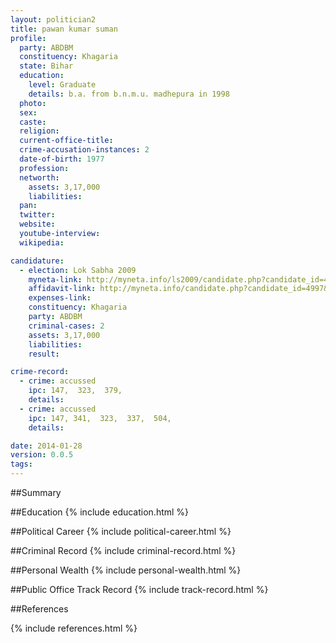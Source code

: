 ```yaml
---
layout: politician2
title: pawan kumar suman
profile: 
  party: ABDBM
  constituency: Khagaria
  state: Bihar
  education: 
    level: Graduate
    details: b.a. from b.n.m.u. madhepura in 1998
  photo: 
  sex: 
  caste: 
  religion: 
  current-office-title: 
  crime-accusation-instances: 2
  date-of-birth: 1977
  profession: 
  networth: 
    assets: 3,17,000
    liabilities: 
  pan: 
  twitter: 
  website: 
  youtube-interview: 
  wikipedia: 

candidature: 
  - election: Lok Sabha 2009
    myneta-link: http://myneta.info/ls2009/candidate.php?candidate_id=4997
    affidavit-link: http://myneta.info/candidate.php?candidate_id=4997&scan=original
    expenses-link: 
    constituency: Khagaria 
    party: ABDBM
    criminal-cases: 2
    assets: 3,17,000
    liabilities: 
    result:  

crime-record: 
  - crime: accussed
    ipc: 147,  323,  379,
    details:  
  - crime: accussed
    ipc: 147, 341,  323,  337,  504,
    details:  

date: 2014-01-28
version: 0.0.5
tags: 
---
```

##Summary


##Education
{% include education.html %}


##Political Career
{% include political-career.html %}


##Criminal Record
{% include criminal-record.html %}


##Personal Wealth
{% include personal-wealth.html %}


##Public Office Track Record
{% include track-record.html %}


##References


{% include references.html %}